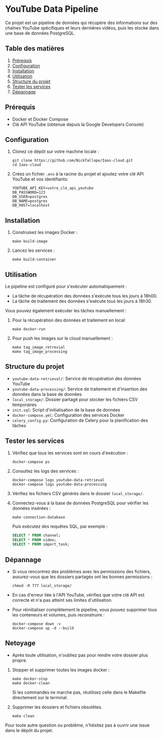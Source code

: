 # YouTube Data Pipeline

Ce projet est un pipeline de données qui récupère des informations sur des chaînes YouTube spécifiques et leurs dernières vidéos, puis les stocke dans une base de données PostgreSQL.

## Table des matières

1. [Prérequis](#prérequis)
2. [Configuration](#configuration)
3. [Installation](#installation)
4. [Utilisation](#utilisation)
5. [Structure du projet](#structure-du-projet)
6. [Tester les services](#tester-les-services)
7. [Dépannage](#dépannage)

## Prérequis

- Docker et Docker Compose
- Clé API YouTube (obtenue depuis la Google Developers Console)

## Configuration

1. Clonez ce dépôt sur votre machine locale :
   ```
   git clone https://github.com/NickTallope/Iaas-cloud.git
   cd Iaas-cloud
   ```

2. Créez un fichier `.env` à la racine du projet et ajoutez votre clé API YouTube et vos identifiants:
   ```
   YOUTUBE_API_KEY=votre_clé_api_youtube
   DB_PASSWORD=123
   DB_USER=postgres
   DB_NAME=postgres
   DB_HOST=localhost
   ```

## Installation

1. Construisez les images Docker :
   ```
   make build-image
   ```

2. Lancez les services :
   ```
   make build-container
   ```

## Utilisation

Le pipeline est configuré pour s'exécuter automatiquement :
- La tâche de récupération des données s'exécute tous les jours à 18h00.
- La tâche de traitement des données s'exécute tous les jours à 18h30.

Vous pouvez également exécuter les tâches manuellement :

1. Pour la récupération des données et traitement en local:
   ```
   make docker-run
   ```

3. Pour push les images sur le cloud manuellement :

   ```
   make tag_image_retrevial
   make tag_image_processing
   ```

## Structure du projet

- `youtube-data-retrieval/`: Service de récupération des données YouTube
- `youtube-data-processing/`: Service de traitement et d'insertion des données dans la base de données
- `local_storage/`: Dossier partagé pour stocker les fichiers CSV temporaires
- `init.sql`: Script d'initialisation de la base de données
- `docker-compose.yml`: Configuration des services Docker
- `celery_config.py`: Configuration de Celery pour la planification des tâches

## Tester les services

1. Vérifiez que tous les services sont en cours d'exécution :
   ```
   docker-compose ps
   ```

2. Consultez les logs des services :
   ```
   docker-compose logs youtube-data-retrieval
   docker-compose logs youtube-data-processing
   ```

3. Vérifiez les fichiers CSV générés dans le dossier `local_storage/`.

4. Connectez-vous à la base de données PostgreSQL pour vérifier les données insérées :
   ```
   make connection-database
   ```
   Puis exécutez des requêtes SQL, par exemple :
   ```sql
   SELECT * FROM channel;
   SELECT * FROM video;
   SELECT * FROM import_task;
   ```

## Dépannage

- Si vous rencontrez des problèmes avec les permissions des fichiers, assurez-vous que les dossiers partagés ont les bonnes permissions :
  ```
  chmod -R 777 local_storage/
  ```

- En cas d'erreur liée à l'API YouTube, vérifiez que votre clé API est correcte et n'a pas atteint ses limites d'utilisation.

- Pour réinitialiser complètement le pipeline, vous pouvez supprimer tous les conteneurs et volumes, puis reconstruire :
  ```
  docker-compose down -v
  docker-compose up -d --build
  ```

## Netoyage

- Après toute utilisation, n'oubliez pas pour rendre votre dossier plus propre.

1. Stopper et supprimer toutes les images docker :
   ```
   make docker-stop
   make docker-clean
   ```
   Si les commandes ne marche pas, réutilisez celle dans le Makefile directement sur le terminal.

2. Supprimer les dossiers et fichiers obsolètes.
   ```
   make clean
   ```

Pour toute autre question ou problème, n'hésitez pas à ouvrir une issue dans le dépôt du projet.
